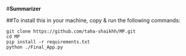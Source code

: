 #**Summarizer**

##To install this in your machine, copy & run the following commands:


```
git clone https://github.com/taha-shaikhh/MP.git
cd MP
pip install -r requirements.txt
python ./Final_App.py
```
